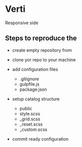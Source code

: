 # Verti
Responsive side

## Steps to reproduce the
- create empty repository from 
- clone yor repo to your machine
- add configuration files
  - .gitignore
  - gulpfile.js
  - package.json

- setup catalog structure
  - public
  - style.scss
  - _grid.scss
  - _reset.scss
  - _custom.scss
- commit ready configuration

  